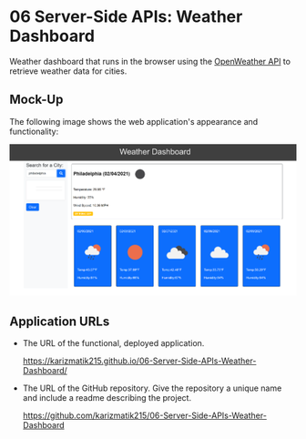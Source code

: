 # 06 Server-Side APIs: Weather Dashboard

Weather dashboard that runs in the browser using the [OpenWeather API](https://openweathermap.org/api) to retrieve weather data for cities.

## Mock-Up

The following image shows the web application's appearance and functionality:

![The weather app includes a search option, a list of cities, and a five-day forecast and current weather conditions](assets/06weatherdashboard.png)

## Application URLs

* The URL of the functional, deployed application.

  https://karizmatik215.github.io/06-Server-Side-APIs-Weather-Dashboard/

* The URL of the GitHub repository. Give the repository a unique name and include a readme describing the project.

  https://github.com/karizmatik215/06-Server-Side-APIs-Weather-Dashboard
